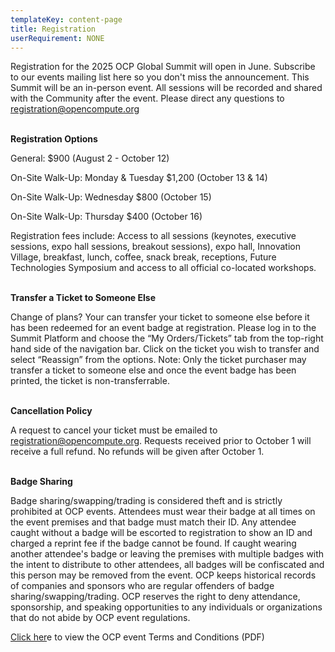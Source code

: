 ```yaml
---
templateKey: content-page
title: Registration
userRequirement: NONE
---
```

Registration for the 2025 OCP Global Summit will open in June. Subscribe to our events mailing list here so you don't miss the announcement. This Summit will be an in-person event. All sessions will be recorded and shared with the Community after the event. Please direct any questions to [registration@opencompute.org](<mailto: registration@opencompute.org>)

**<br/>Registration Options**

 General: $900 (August 2 - October 12)

 On-Site Walk-Up: Monday & Tuesday $1,200 (October 13 & 14)

 On-Site Walk-Up: Wednesday $800 (October 15)

 On-Site Walk-Up: Thursday $400 (October 16)

Registration fees include: Access to all sessions (keynotes, executive sessions, expo hall sessions, breakout sessions), expo hall, Innovation Village, breakfast, lunch, coffee, snack break, receptions, Future Technologies Symposium and access to all official co-located workshops. 

**<br/>Transfer a Ticket to Someone Else**

Change of plans? Your can transfer your ticket to someone else before it has been redeemed for an event badge at registration. Please log in to the Summit Platform and choose the “My Orders/Tickets” tab from the top-right hand side of the navigation bar. Click on the ticket you wish to transfer and select “Reassign” from the options. Note: Only the ticket purchaser may transfer a ticket to someone else and once the event badge has been printed, the ticket is non-transferrable.

<br/>**Cancellation Policy**

A request to cancel your ticket must be emailed to [registration@opencompute.org](<mailto: registration@opencompute.org>). Requests received prior to October 1 will receive a full refund. No refunds will be given after October 1.

**<br/>Badge Sharing**

Badge sharing/swapping/trading is considered theft and is strictly prohibited at OCP events. Attendees must wear their badge at all times on the event premises and that badge must match their ID. Any attendee caught without a badge will be escorted to registration to show an ID and charged a reprint fee if the badge cannot be found. If caught wearing another attendee's badge or leaving the premises with multiple badges with the intent to distribute to other attendees, all badges will be confiscated and this person may be removed from the event. OCP keeps historical records of companies and sponsors who are regular offenders of badge sharing/swapping/trading. OCP reserves the right to deny attendance, sponsorship, and speaking opportunities to any individuals or organizations that do not abide by OCP event regulations.

[Click her](https://146a55aca6f00848c565-a7635525d40ac1c70300198708936b4e.ssl.cf1.rackcdn.com/images/9c1c5916072b8e33fdbba2537947b86c768372f3.pdf)e to view the OCP event Terms and Conditions (PDF)
